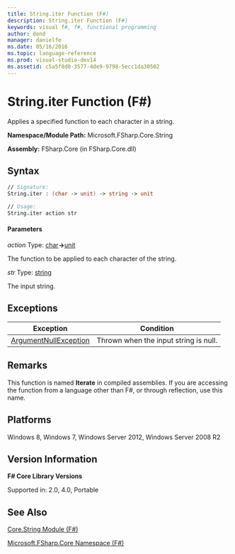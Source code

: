 ```yaml
---
title: String.iter Function (F#)
description: String.iter Function (F#)
keywords: visual f#, f#, functional programming
author: dend
manager: danielfe
ms.date: 05/16/2016
ms.topic: language-reference
ms.prod: visual-studio-dev14
ms.assetid: c5a5f8d0-3577-4de9-9798-5ecc1da30502 
---
```


# String.iter Function (F#)

Applies a specified function to each character in a string.

**Namespace/Module Path:** Microsoft.FSharp.Core.String

**Assembly:** FSharp.Core (in FSharp.Core.dll)


## Syntax

```fsharp
// Signature:
String.iter : (char -> unit) -> string -> unit

// Usage:
String.iter action str
```

#### Parameters
*action*
Type: [char](https://msdn.microsoft.com/library/3627f475-985b-4b4e-94d2-14f217c04958)**-&gt;**[unit](https://msdn.microsoft.com/library/00b837c2-6c8a-483a-87d3-0479c64037a7)


The function to be applied to each character of the string.


*str*
Type: [string](https://msdn.microsoft.com/library/12b97856-ec80-4f70-a018-afb0753f755a)


The input string.

## Exceptions
|Exception|Condition|
|----|----|
|[ArgumentNullException](https://msdn.microsoft.com/library/system.argumentnullexception.aspx)|Thrown when the input string is null.|


## Remarks
This function is named **Iterate** in compiled assemblies. If you are accessing the function from a language other than F#, or through reflection, use this name.


## Platforms
Windows 8, Windows 7, Windows Server 2012, Windows Server 2008 R2


## Version Information
**F# Core Library Versions**

Supported in: 2.0, 4.0, Portable




## See Also
[Core.String Module &#40;F&#35;&#41;](Core.String-Module-%5BFSharp%5D.md)

[Microsoft.FSharp.Core Namespace &#40;F&#35;&#41;](Microsoft.FSharp.Core-Namespace-%5BFSharp%5D.md)


